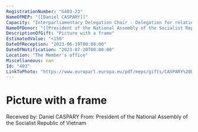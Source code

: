 ```yaml
---
RegistrationNumber: "G403-23"
NameOfMEP: "[[Daniel CASPARY]]"
Capacity: "Interparliamentary Delegation Chair - Delegation for relations with the countries of Southeast Asia and the Association of Southeast Asian Nations (ASEAN)"
NameOfDonor: "[[President of the National Assembly of the Socialist Republic of Vietnam]]"
DescriptionOfGift: "Picture with a frame"
EstimatedValue: "<150"
DateOfReception: "2023-06-19T00:00:00"
DateOfNotification: "2023-07-20T00:00:00"
Location: "The Member's office"
Miscellaneous: nan
Id: "403"
LinkToPhoto: "https://www.europarl.europa.eu/pdf/meps/gifts/CASPARY%20Daniel_G403-23.jpg#"
---
```


# Picture with a frame

Received by: Daniel CASPARY
From: President of the National Assembly of the Socialist Republic of Vietnam
